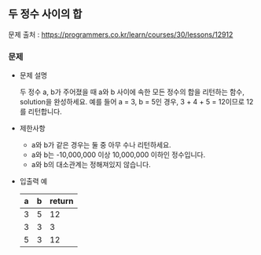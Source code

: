 ## 두 정수 사이의 합

문제 출처 : https://programmers.co.kr/learn/courses/30/lessons/12912

### 문제

- 문제 설명

  두 정수 a, b가 주어졌을 때 a와 b 사이에 속한 모든 정수의 합을 리턴하는 함수, solution을 완성하세요.
예를 들어 a = 3, b = 5인 경우, 3 + 4 + 5 = 12이므로 12를 리턴합니다.
  
- 제한사항

  - a와 b가 같은 경우는 둘 중 아무 수나 리턴하세요.
  - a와 b는 -10,000,000 이상 10,000,000 이하인 정수입니다.
  - a와 b의 대소관계는 정해져있지 않습니다.
  
- 입출력 예

  | a    | b    | return |
  | ---- | ---- | ------ |
  | 3    | 5    | 12     |
  | 3    | 3    | 3      |
  | 5    | 3    | 12     |
